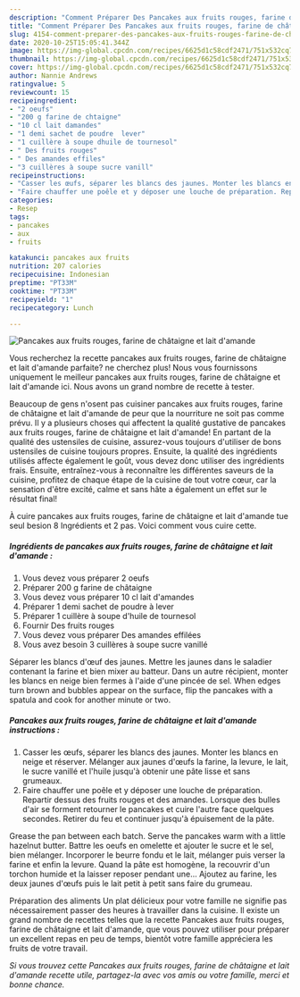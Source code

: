 ```yaml
---
description: "Comment Préparer Des Pancakes aux fruits rouges, farine de châtaigne et lait d&amp;#39;amande"
title: "Comment Préparer Des Pancakes aux fruits rouges, farine de châtaigne et lait d&amp;#39;amande"
slug: 4154-comment-preparer-des-pancakes-aux-fruits-rouges-farine-de-chataigne-et-lait-d-and-39-amande
date: 2020-10-25T15:05:41.344Z
image: https://img-global.cpcdn.com/recipes/6625d1c58cdf2471/751x532cq70/pancakes-aux-fruits-rouges-farine-de-chataigne-et-lait-damande-photo-principale-de-la-recette.jpg
thumbnail: https://img-global.cpcdn.com/recipes/6625d1c58cdf2471/751x532cq70/pancakes-aux-fruits-rouges-farine-de-chataigne-et-lait-damande-photo-principale-de-la-recette.jpg
cover: https://img-global.cpcdn.com/recipes/6625d1c58cdf2471/751x532cq70/pancakes-aux-fruits-rouges-farine-de-chataigne-et-lait-damande-photo-principale-de-la-recette.jpg
author: Nannie Andrews
ratingvalue: 5
reviewcount: 15
recipeingredient:
- "2 oeufs"
- "200 g farine de chtaigne"
- "10 cl lait damandes"
- "1 demi sachet de poudre  lever"
- "1 cuillère à soupe dhuile de tournesol"
- " Des fruits rouges"
- " Des amandes effiles"
- "3 cuillères à soupe sucre vanill"
recipeinstructions:
- "Casser les œufs, séparer les blancs des jaunes. Monter les blancs en neige et réserver. Mélanger aux jaunes d&#39;œufs la farine, la levure, le lait, le sucre vanillé et l&#39;huile jusqu&#39;à obtenir une pâte lisse et sans grumeaux."
- "Faire chauffer une poêle et y déposer une louche de préparation. Repartir dessus des fruits rouges et des amandes. Lorsque des bulles d&#39;air se forment retourner le pancakes et cuire l&#39;autre face quelques secondes. Retirer du feu et continuer jusqu&#39;à épuisement de la pâte."
categories:
- Resep
tags:
- pancakes
- aux
- fruits

katakunci: pancakes aux fruits 
nutrition: 207 calories
recipecuisine: Indonesian
preptime: "PT33M"
cooktime: "PT33M"
recipeyield: "1"
recipecategory: Lunch

---
```



![Pancakes aux fruits rouges, farine de châtaigne et lait d&#39;amande](https://img-global.cpcdn.com/recipes/6625d1c58cdf2471/751x532cq70/pancakes-aux-fruits-rouges-farine-de-chataigne-et-lait-damande-photo-principale-de-la-recette.jpg)

Vous recherchez la recette pancakes aux fruits rouges, farine de châtaigne et lait d&#39;amande parfaite? ne cherchez plus! Nous vous fournissons uniquement le meilleur pancakes aux fruits rouges, farine de châtaigne et lait d&#39;amande ici. Nous avons un grand nombre de recette à tester.

Beaucoup de gens n'osent pas cuisiner pancakes aux fruits rouges, farine de châtaigne et lait d&#39;amande de peur que la nourriture ne soit pas comme prévu. Il y a plusieurs choses qui affectent la qualité gustative de pancakes aux fruits rouges, farine de châtaigne et lait d&#39;amande! En partant de la qualité des ustensiles de cuisine, assurez-vous toujours d'utiliser de bons ustensiles de cuisine toujours propres. Ensuite, la qualité des ingrédients utilisés affecte également le goût, vous devez donc utiliser des ingrédients frais. Ensuite, entraînez-vous à reconnaître les différentes saveurs de la cuisine, profitez de chaque étape de la cuisine de tout votre cœur, car la sensation d'être excité, calme et sans hâte a également un effet sur le résultat final!

<!--inarticleads1-->

À cuire pancakes aux fruits rouges, farine de châtaigne et lait d&#39;amande tue seul besion 8 Ingrédients et 2 pas. Voici comment vous cuire cette.

##### Ingrédients de pancakes aux fruits rouges, farine de châtaigne et lait d&#39;amande :

1. Vous devez vous préparer 2 oeufs
1. Préparer 200 g farine de châtaigne
1. Vous devez vous préparer 10 cl lait d&#39;amandes
1. Préparer 1 demi sachet de poudre à lever
1. Préparer 1 cuillère à soupe d&#39;huile de tournesol
1. Fournir  Des fruits rouges
1. Vous devez vous préparer  Des amandes effilées
1. Vous avez besoin 3 cuillères à soupe sucre vanillé


Séparer les blancs d&#39;œuf des jaunes. Mettre les jaunes dans le saladier contenant la farine et bien mixer au batteur. Dans un autre récipient, monter les blancs en neige bien fermes à l&#39;aide d&#39;une pincée de sel. When edges turn brown and bubbles appear on the surface, flip the pancakes with a spatula and cook for another minute or two. 

<!--inarticleads2-->

##### Pancakes aux fruits rouges, farine de châtaigne et lait d&#39;amande instructions :

1. Casser les œufs, séparer les blancs des jaunes. Monter les blancs en neige et réserver. Mélanger aux jaunes d&#39;œufs la farine, la levure, le lait, le sucre vanillé et l&#39;huile jusqu&#39;à obtenir une pâte lisse et sans grumeaux.
1. Faire chauffer une poêle et y déposer une louche de préparation. Repartir dessus des fruits rouges et des amandes. Lorsque des bulles d&#39;air se forment retourner le pancakes et cuire l&#39;autre face quelques secondes. Retirer du feu et continuer jusqu&#39;à épuisement de la pâte.


Grease the pan between each batch. Serve the pancakes warm with a little hazelnut butter. Battre les oeufs en omelette et ajouter le sucre et le sel, bien mélanger. Incorporer le beurre fondu et le lait, mélanger puis verser la farine et enfin la levure. Quand la pâte est homogène, la recouvrir d&#39;un torchon humide et la laisser reposer pendant une… Ajoutez au farine, les deux jaunes d&#39;œufs puis le lait petit à petit sans faire du grumeau. 

<!--inarticleads1-->

<p>
Préparation des aliments Un plat délicieux pour votre famille ne signifie pas nécessairement passer des heures à travailler dans la cuisine. Il existe un grand nombre de recettes telles que la recette Pancakes aux fruits rouges, farine de châtaigne et lait d&#39;amande, que vous pouvez utiliser pour préparer un excellent repas en peu de temps, bientôt votre famille appréciera les fruits de votre travail.
</p>

<p>
<i>Si vous trouvez cette Pancakes aux fruits rouges, farine de châtaigne et lait d&#39;amande recette utile, partagez-la avec vos amis ou votre famille, merci et bonne chance.</i>
</p>
